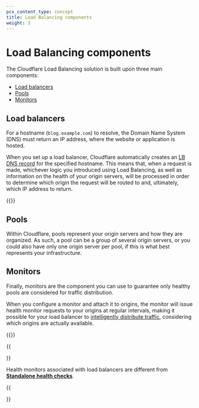 ```yaml
---
pcx_content_type: concept
title: Load Balancing components
weight: 3
---
```


# Load Balancing components

The Cloudflare Load Balancing solution is built upon three main components:

* [Load balancers](/load-balancing/load-balancers/)
* [Pools](/load-balancing/pools/)
* [Monitors](/load-balancing/monitors/)

## Load balancers

For a hostname (`blog.example.com`) to resolve, the Domain Name System (DNS) must return an IP address, where the website or application is hosted.

When you set up a load balancer, Cloudflare automatically creates an [LB DNS record](/load-balancing/reference/dns-records/) for the specified hostname. This means that, when a request is made, whichever logic you introduced using Load Balancing, as well as information on the health of your origin servers, will be processed in order to determine which origin the request will be routed to and, ultimately, which IP address to return.

{{<render file="_load-balancing-diagram.md">}}

## Pools

Within Cloudflare, pools represent your origin servers and how they are organized. As such, a pool can be a group of several origin servers, or you could also have only one origin server per pool, if this is what best represents your infrastructure.

## Monitors

Finally, monitors are the component you can use to guarantee only healthy pools are considered for traffic distribution. 

When you configure a monitor and attach it to origins, the monitor will issue health monitor requests to your origins at regular intervals, making it possible for your load balancer to [intelligently distribute traffic](/load-balancing/understand-basics/traffic-steering/), considering which origins are actually available.

{{<render file="_health-check-diagram.md">}}

{{<Aside type="note">}}

Health monitors associated with load balancers are different from [**Standalone health checks**](/health-checks/).

{{</Aside>}}
